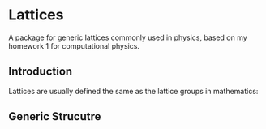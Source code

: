 # Lattices
A package for generic lattices commonly used in physics, based on my homework 1 for computational physics.

## Introduction
Lattices are usually defined the same as the lattice groups in mathematics:

## Generic Strucutre
